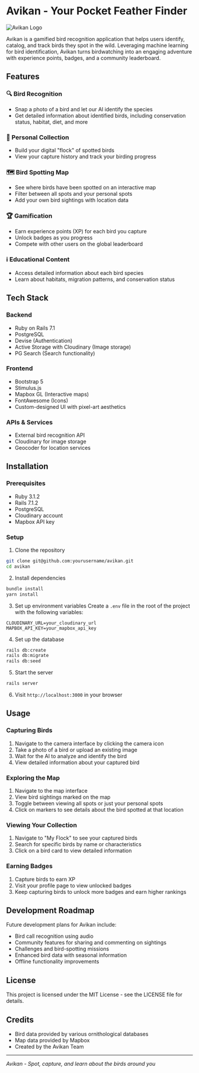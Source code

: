 # Avikan - Your Pocket Feather Finder

![Avikan Logo](https://i.ibb.co/tbBcKDC/oiseau-1.png)

Avikan is a gamified bird recognition application that helps users identify, catalog, and track birds they spot in the wild. Leveraging machine learning for bird identification, Avikan turns birdwatching into an engaging adventure with experience points, badges, and a community leaderboard.

## Features

### 🔍 Bird Recognition
- Snap a photo of a bird and let our AI identify the species
- Get detailed information about identified birds, including conservation status, habitat, diet, and more

### 🦜 Personal Collection
- Build your digital "flock" of spotted birds
- View your capture history and track your birding progress

### 🗺️ Bird Spotting Map
- See where birds have been spotted on an interactive map
- Filter between all spots and your personal spots
- Add your own bird sightings with location data

### 🏆 Gamification
- Earn experience points (XP) for each bird you capture
- Unlock badges as you progress
- Compete with other users on the global leaderboard

### ℹ️ Educational Content
- Access detailed information about each bird species
- Learn about habitats, migration patterns, and conservation status

## Tech Stack

### Backend
- Ruby on Rails 7.1
- PostgreSQL
- Devise (Authentication)
- Active Storage with Cloudinary (Image storage)
- PG Search (Search functionality)

### Frontend
- Bootstrap 5
- Stimulus.js
- Mapbox GL (Interactive maps)
- FontAwesome (Icons)
- Custom-designed UI with pixel-art aesthetics

### APIs & Services
- External bird recognition API
- Cloudinary for image storage
- Geocoder for location services

## Installation

### Prerequisites
- Ruby 3.1.2
- Rails 7.1.2
- PostgreSQL
- Cloudinary account
- Mapbox API key

### Setup

1. Clone the repository
```bash
git clone git@github.com:yourusername/avikan.git
cd avikan
```

2. Install dependencies
```bash
bundle install
yarn install
```

3. Set up environment variables
Create a `.env` file in the root of the project with the following variables:
```
CLOUDINARY_URL=your_cloudinary_url
MAPBOX_API_KEY=your_mapbox_api_key
```

4. Set up the database
```bash
rails db:create
rails db:migrate
rails db:seed
```

5. Start the server
```bash
rails server
```

6. Visit `http://localhost:3000` in your browser

## Usage

### Capturing Birds
1. Navigate to the camera interface by clicking the camera icon
2. Take a photo of a bird or upload an existing image
3. Wait for the AI to analyze and identify the bird
4. View detailed information about your captured bird

### Exploring the Map
1. Navigate to the map interface
2. View bird sightings marked on the map
3. Toggle between viewing all spots or just your personal spots
4. Click on markers to see details about the bird spotted at that location

### Viewing Your Collection
1. Navigate to "My Flock" to see your captured birds
2. Search for specific birds by name or characteristics
3. Click on a bird card to view detailed information

### Earning Badges
1. Capture birds to earn XP
2. Visit your profile page to view unlocked badges
3. Keep capturing birds to unlock more badges and earn higher rankings

## Development Roadmap

Future development plans for Avikan include:

- Bird call recognition using audio
- Community features for sharing and commenting on sightings
- Challenges and bird-spotting missions
- Enhanced bird data with seasonal information
- Offline functionality improvements

## License

This project is licensed under the MIT License - see the LICENSE file for details.

## Credits

- Bird data provided by various ornithological databases
- Map data provided by Mapbox
- Created by the Avikan Team

---

*Avikan - Spot, capture, and learn about the birds around you*
